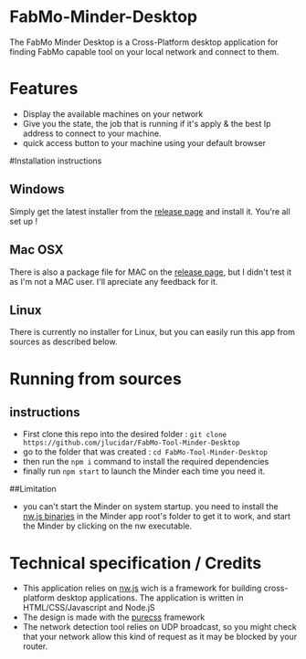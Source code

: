 FabMo-Minder-Desktop
===============
The FabMo Minder Desktop is a Cross-Platform desktop application for finding FabMo capable tool on your local network and connect to them.

# Features
- Display the available machines on your network
- Give you the state, the job that is running if it's apply & the best Ip address to connect to your machine.
- quick access button to your machine using your default browser

#Installation instructions

## Windows

Simply get the latest installer from the [release page](https://github.com/jlucidar/FabMo-Tool-Minder-Desktop/releases/latest) and install it. You're all set up !

## Mac OSX

There is also a package file for MAC on the [release page](https://github.com/jlucidar/FabMo-Tool-Minder-Desktop/releases/latest), but I didn't test it as I'm not a MAC user. I'll apreciate any feedback for it.

## Linux

There is currently no installer for Linux, but you can easily run this app from sources as described below.

# Running from sources

## instructions

- First clone this repo into the desired folder : `git clone https://github.com/jlucidar/FabMo-Tool-Minder-Desktop`
- go to the folder that was created : `cd FabMo-Tool-Minder-Desktop`
- then run the `npm i` command to install the required dependencies
- finally run `npm start` to launch the Minder each time you need it.

##Limitation

- you can't start the Minder on system startup. you need to install the [nw.js binaries](http://nwjs.io/downloads/) in the Minder app root's folder to get it to work, and start the Minder by clicking on the nw executable.


# Technical specification / Credits
- This application relies on [nw.js](https://github.com/nwjs/nw.js) wich is a framework for building cross-platform desktop applications. The application is written in HTML/CSS/Javascript and Node.jS
- The design is made with the [purecss](http://purecss.io) framework
- The network detection tool relies on UDP broadcast, so you might check that your network allow this kind of request as it may be blocked by your router.
